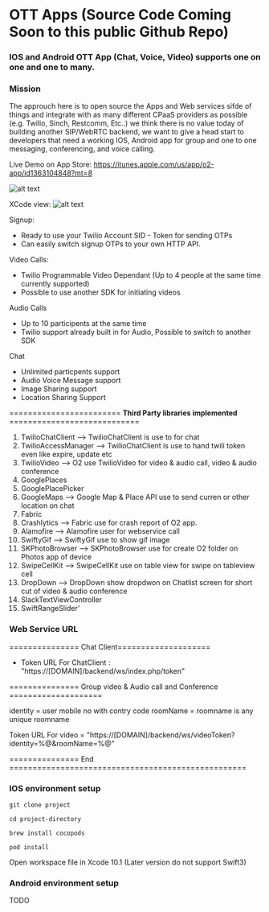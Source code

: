 # OTT Apps (Source Code Coming Soon to this public Github Repo)

### IOS and Android OTT App (Chat, Voice, Video) supports one on one and one to many.

### Mission

The approuch here is to open source the Apps and Web services sifde of things and integrate with as many different CPaaS providers as possible (e.g. Twilio, Sinch, Restcomm, Etc..) we think there is no value today of building another SIP/WebRTC backend, we want to give a head start to developers that need a working IOS, Android app for group and one to one messaging, conferencing, and voice calling.


Live Demo on App Store: https://itunes.apple.com/us/app/o2-app/id1363104848?mt=8


![alt text](https://ott.telecomsxchange.com/appflow1.jpg "App Flow")



XCode view: 
![alt text](https://user-images.githubusercontent.com/26701933/79405928-5c667400-7f9e-11ea-8a46-7ec0dbdb37bc.png "X Code Ciew")


Signup:

- Ready to use your Twilio Account SID - Token for sending OTPs
- Can easily switch signup OTPs to your own HTTP API.

Video Calls:

- Twilio Programmable Video Dependant (Up to 4 people at the same time currently supported)
- Possible to use another SDK for initiating videos

Audio Calls 

- Up to 10 participents at the same time
- Twilio support already built in for Audio, Possible to switch to another SDK


Chat 

- Unlimited particpents support
- Audio Voice Message support
- Image Sharing support
- Location Sharing Support





======================== **Third Party libraries implemented** ============================

1. TwilioChatClient --> TwilioChatClient is use to for chat
2. TwilioAccessManager --> TwilioChatClient is use to hand twili token even like expire, update etc
3. TwilioVideo --> O2 use TwilioVideo for video & audio call, video & audio conference
4. GooglePlaces
5. GooglePlacePicker
6. GoogleMaps --> Google Map & Place API use to send curren or other location on chat
7. Fabric
8. Crashlytics --> Fabric use for crash report of O2 app.
9. Alamofire --> Alamofire user for webservice call
10. SwiftyGif --> SwiftyGif use to show gif image
11. SKPhotoBrowser --> SKPhotoBrowser use for create O2 folder on Photos app of device
12. SwipeCellKit --> SwipeCellKit use on table view for swipe on tableview cell
13. DropDown --> DropDown show dropdwon on Chatlist screen for short cut of video & audio conference
14. SlackTextViewController
15. SwiftRangeSlider'


### Web Service URL

=============== Chat Client====================
- Token URL For ChatClient : "https://[DOMAIN]/backend/ws/index.php/token"

=============== Group video & Audio call and Conference  ====================

identity = user mobile no with contry code
roomName = roomname is any unique roomname

Token URL For video = "https://[DOMAIN]/backend/ws/videoToken?identity=%@&roomName=%@"

=============== End ===================================================


### IOS environment setup

```shell
git clone project
```

```shell
cd project-directory
```

```shell
brew install cocopods
```

```shell
pod install
```

Open workspace file in Xcode 10.1 (Later version do not support Swift3)

### Android environment setup

TODO


